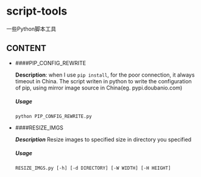 # script-tools
一些Python脚本工具

## CONTENT
- ####PIP_CONFIG_REWRITE

	 **Description**: 
	when I use `pip install`,  for the poor connection, it always timeout in China.
	The script writen in python to write the configuration of pip, using mirror image 
	source in China(eg. pypi.doubanio.com) 

	##### Usage
	```python PIP_CONFIG_REWRITE.py```

- ####RESIZE_IMGS

	***Description***
	Resize images to specified size in directory you specified

	##### Usage
	```RESIZE_IMGS.py [-h] [-d DIRECTORY] [-W WIDTH] [-H HEIGHT]```